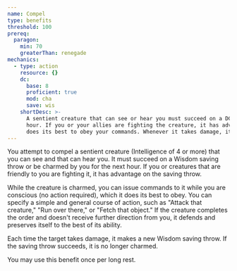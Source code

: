 ```yaml
---
name: Compel
type: benefits
threshold: 100
prereq:
  paragon:
    min: 70
    greaterThan: renegade
mechanics:
  - type: action
    resource: {}
    dc:
      base: 8
      proficient: true
      mod: cha
      save: wis
    shortDesc: >-
      A sentient creature that can see or hear you must succeed on a DC {{ dc }} WIS saving throw or be charmed by you for the next
      hour. If you or your allies are fighting the creature, it has advantage of this save. While charmed, the creature
      does its best to obey your commands. Whenever it takes damage, it makes a new saving throw.
---
```

You attempt to compel a sentient creature (Intelligence of 4 or more) that you can see and that can hear you.
It must succeed on a Wisdom saving throw or be charmed by you for the next hour. If you or creatures that are friendly
to you are fighting it, it has advantage on the saving throw.

While the creature is charmed, you can issue commands to it while you are conscious (no action required), which it
does its best to obey. You can specify a simple and general course of action, such as "Attack that creature,"
"Run over there," or "Fetch that object." If the creature completes the order and doesn't receive further direction
from you, it defends and preserves itself to the best of its ability.

Each time the target takes damage, it makes a new Wisdom saving throw. If the saving throw succeeds, it is no longer charmed.

You may use this benefit once per long rest.


